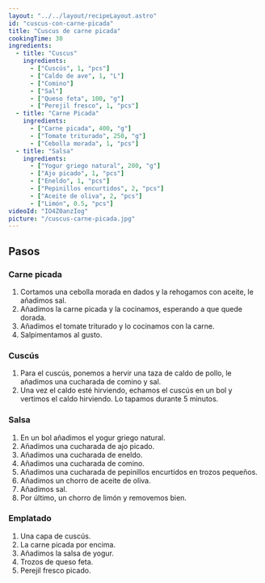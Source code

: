 ```yaml
---
layout: "../../layout/recipeLayout.astro"
id: "cuscus-con-carne-picada"
title: "Cuscus de carne picada"
cookingTime: 30
ingredients:
  - title: "Cuscus"
    ingredients:
      - ["Cuscús", 1, "pcs"]
      - ["Caldo de ave", 1, "L"]
      - ["Comino"]
      - ["Sal"]
      - ["Queso feta", 100, "g"]
      - ["Perejil fresco", 1, "pcs"]
  - title: "Carne Picada"
    ingredients:
      - ["Carne picada", 400, "g"]
      - ["Tomate triturado", 250, "g"]
      - ["Cebolla morada", 1, "pcs"]
  - title: "Salsa"
    ingredients:
      - ["Yogur griego natural", 200, "g"]
      - ["Ajo picado", 1, "pcs"]
      - ["Eneldo", 1, "pcs"]
      - ["Pepinillos encurtidos", 2, "pcs"]
      - ["Aceite de oliva", 2, "pcs"]
      - ["Limón", 0.5, "pcs"]
videoId: "IO4Z0anzIog"
picture: "/cuscus-carne-picada.jpg"
---
```


## Pasos

### Carne picada

1. Cortamos una cebolla morada en dados y la rehogamos con aceite, le añadimos sal.
2. Añadimos la carne picada y la cocinamos, esperando a que quede dorada.
3. Añadimos el tomate triturado y lo cocinamos con la carne.
4. Salpimentamos al gusto.

### Cuscús

1. Para el cuscús, ponemos a hervir una taza de caldo de pollo, le añadimos una cucharada de comino y sal.
2. Una vez el caldo esté hirviendo, echamos el cuscús en un bol y vertimos el caldo hirviendo. Lo tapamos durante 5 minutos.

### Salsa

1. En un bol añadimos el yogur griego natural.
2. Añadimos una cucharada de ajo picado.
3. Añadimos una cucharada de eneldo.
4. Añadimos una cucharada de comino.
5. Añadimos una cucharada de pepinillos encurtidos en trozos pequeños.
6. Añadimos un chorro de aceite de oliva.
7. Añadimos sal.
8. Por último, un chorro de limón y removemos bien.

### Emplatado

1. Una capa de cuscús.
2. La carne picada por encima.
3. Añadimos la salsa de yogur.
4. Trozos de queso feta.
5. Perejil fresco picado.
